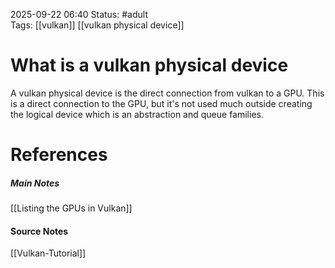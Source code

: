 2025-09-22 06:40
Status: #adult  
Tags: [[vulkan]] [[vulkan physical device]]
# What is a vulkan physical device

A vulkan physical device is the direct connection from vulkan to a GPU. This is a direct connection to the GPU, but it's not used much outside creating the logical device which is an abstraction and queue families.
# References
##### Main Notes
[[Listing the GPUs in Vulkan]]
#### Source Notes
[[Vulkan-Tutorial]]